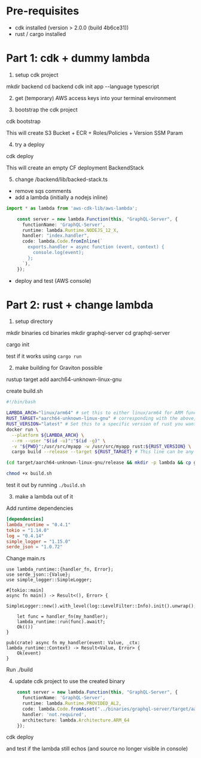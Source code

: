 # Pre-requisites

- cdk installed (version > 2.0.0 (build 4b6ce31))
- rust / cargo installed

# Part 1: cdk + dummy lambda

1. setup cdk project

mkdir backend
cd backend
cdk init app --language typescript

2. get (temporary) AWS access keys into your terminal environment

3. bootstrap the cdk project

cdk bootstrap

This will create S3 Bucket + ECR + Roles/Policies + Version SSM Param

4. try a deploy

cdk deploy

This will create an empty CF deployment BackendStack

5. change /backend/lib/backed-stack.ts

- remove sqs comments
- add a lambda (initially a nodejs inline)

``` ts
import * as lambda from 'aws-cdk-lib/aws-lambda';
```

``` ts
    const server = new lambda.Function(this, "GraphQL-Server", {
      functionName: 'GraphQL-Server',
      runtime: lambda.Runtime.NODEJS_12_X,
      handler: "index.handler",
      code: lambda.Code.fromInline(`
        exports.handler = async function (event, context) {
          console.log(event);
        };
      `),
    });
```

- deploy and test (AWS console)

# Part 2: rust + change lambda

1. setup directory

mkdir binaries
cd binaries
mkdir graphql-server
cd graphql-server

cargo init

test if it works using `cargo run`

2. make building for Graviton possible

rustup target add aarch64-unknown-linux-gnu

create build.sh

``` bash
#!/bin/bash

LAMBDA_ARCH="linux/arm64" # set this to either linux/arm64 for ARM functions, or linux/amd64 for x86 functions.
RUST_TARGET="aarch64-unknown-linux-gnu" # corresponding with the above, set this to aarch64 or x86_64 -unknown-linux-gnu for ARM or x86 functions.
RUST_VERSION="latest" # Set this to a specific version of rust you want to compile for, or to latest if you want the latest stable version.
docker run \
  --platform ${LAMBDA_ARCH} \
  --rm --user "$(id -u)":"$(id -g)" \
  -v "${PWD}":/usr/src/myapp -w /usr/src/myapp rust:${RUST_VERSION} \
  cargo build --release --target ${RUST_TARGET} # This line can be any cargo command

(cd target/aarch64-unknown-linux-gnu/release && mkdir -p lambda && cp graphql-server lambda/bootstrap)
```

``` bash
chmod +x build.sh
```

test it out by running `./build.sh`

3. make a lambda out of it

Add runtime dependencies

``` toml
[dependencies]
lambda_runtime = "0.4.1"
tokio = "1.14.0"
log = "0.4.14"
simple_logger = "1.15.0"
serde_json = "1.0.72"
```

Change main.rs

```
use lambda_runtime::{handler_fn, Error};
use serde_json::{Value};
use simple_logger::SimpleLogger;

#[tokio::main]
async fn main() -> Result<(), Error> {
    SimpleLogger::new().with_level(log::LevelFilter::Info).init().unwrap();

    let func = handler_fn(my_handler);
    lambda_runtime::run(func).await?;
    Ok(())
}

pub(crate) async fn my_handler(event: Value, _ctx: lambda_runtime::Context) -> Result<Value, Error> {
    Ok(event)
}
```

Run ./build

4. update cdk project to use the created binary

``` ts
    const server = new lambda.Function(this, "GraphQL-Server", {
      functionName: 'GraphQL-Server',
      runtime: lambda.Runtime.PROVIDED_AL2,
      code: lambda.Code.fromAsset("../binaries/graphql-server/target/aarch64-unknown-linux-gnu/release/lambda"),
      handler: 'not.required',
      architecture: lambda.Architecture.ARM_64
    });
```

cdk deploy

and test if the lambda still echos (and source no longer visible in console)






